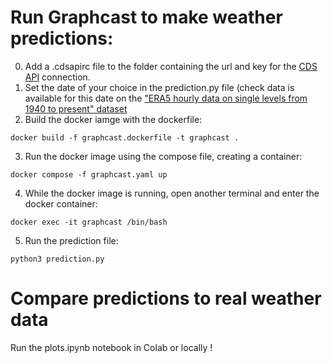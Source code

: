 # Run Graphcast to make weather predictions:

0. Add a .cdsapirc file to the folder containing the url and key for the [CDS API](https://cds.climate.copernicus.eu/api-how-to) connection.
1. Set the date of your choice in the prediction.py file (check data is available for this date on the ["ERA5 hourly data on single levels from 1940 to present" dataset](https://cds.climate.copernicus.eu/cdsapp#!/dataset/reanalysis-era5-single-levels?tab=overview)
2. Build the docker iamge with the dockerfile:

```
docker build -f graphcast.dockerfile -t graphcast .
```

3. Run the docker image using the compose file, creating a container:

```
docker compose -f graphcast.yaml up
```

4. While the docker image is running, open another terminal and enter the docker container:

```
docker exec -it graphcast /bin/bash
```

5. Run the prediction file:

```
python3 prediction.py
```

# Compare predictions to real weather data

Run the plots.ipynb notebook in Colab or locally !

